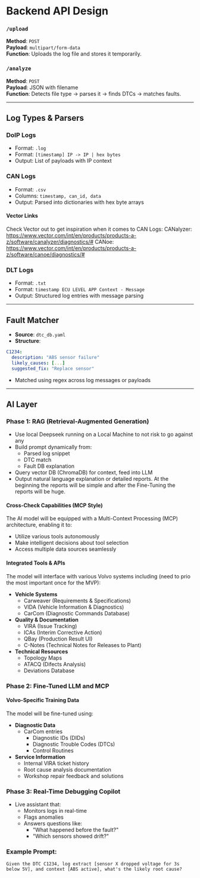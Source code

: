 # Backend API Design

### `/upload`

**Method**: `POST`  
**Payload**: `multipart/form-data`  
**Function**: Uploads the log file and stores it temporarily.

### `/analyze`

**Method**: `POST`  
**Payload**: JSON with filename  
**Function**: Detects file type → parses it → finds DTCs → matches faults.

---

## Log Types & Parsers

### DoIP Logs

- Format: `.log`
- Format: `[timestamp] IP -> IP | hex bytes`
- Output: List of payloads with IP context

### CAN Logs

- Format: `.csv`
- Columns: `timestamp, can_id, data`
- Output: Parsed into dictionaries with hex byte arrays

#### Vector Links

Check Vector out to get inspiration when it comes to CAN Logs:
CANalyzer: https://www.vector.com/int/en/products/products-a-z/software/canalyzer/diagnostics/#
CANoe: https://www.vector.com/int/en/products/products-a-z/software/canoe/diagnostics/#

### DLT Logs

- Format: `.txt`
- Format: `timestamp ECU LEVEL APP Context - Message`
- Output: Structured log entries with message parsing

---

## Fault Matcher

- **Source**: `dtc_db.yaml`
- **Structure**:

```yaml
C1234:
  description: "ABS sensor failure"
  likely_causes: [...]
  suggested_fix: "Replace sensor"
```

- Matched using regex across log messages or payloads

---

## AI Layer

### Phase 1: RAG (Retrieval-Augmented Generation)

- Use local Deepseek running on a Local Machine to not risk to go against any
- Build prompt dynamically from:
  - Parsed log snippet
  - DTC match
  - Fault DB explanation
- Query vector DB (ChromaDB) for context, feed into LLM
- Output natural language explanation or detailed reports. At the beginning the reports will be simple and after the Fine-Tuning the reports will be huge.

#### Cross-Check Capabilities (MCP Style)

The AI model will be equipped with a Multi-Context Processing (MCP) architecture, enabling it to:

- Utilize various tools autonomously
- Make intelligent decisions about tool selection
- Access multiple data sources seamlessly

#### Integrated Tools & APIs

The model will interface with various Volvo systems including (need to prio the most important once for the MVP):

- **Vehicle Systems**
  - Carweaver (Requirements & Specifications)
  - VIDA (Vehicle Information & Diagnostics)
  - CarCom (Diagnostic Commands Database)
- **Quality & Documentation**
  - VIRA (Issue Tracking)
  - ICAs (Interim Corrective Action)
  - QBay (Production Result UI)
  - C-Notes (Technical Notes for Releases to Plant)
- **Technical Resources**
  - Topology Maps
  - ATACQ (Difects Analysis)
  - Deviations Database

### Phase 2: Fine-Tuned LLM and MCP

#### Volvo-Specific Training Data

The model will be fine-tuned using:

- **Diagnostic Data**
  - CarCom entries
    - Diagnostic IDs (DIDs)
    - Diagnostic Trouble Codes (DTCs)
    - Control Routines
- **Service Information**
  - Internal VIRA ticket history
  - Root cause analysis documentation
  - Workshop repair feedback and solutions

### Phase 3: Real-Time Debugging Copilot

- Live assistant that:
  - Monitors logs in real-time
  - Flags anomalies
  - Answers questions like:
    - "What happened before the fault?"
    - "Which sensors showed drift?"

### Example Prompt:

```
Given the DTC C1234, log extract [sensor X dropped voltage for 3s below 5V], and context [ABS active], what's the likely root cause?
```
